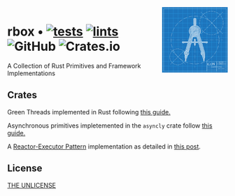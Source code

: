 <img align="right" width="150" height="150" top="100" src="./assets/readme.jpg">

# rbox • [![tests](https://github.com/abigger87/rbox/actions/workflows/tests.yaml/badge.svg)](https://github.com/abigger87/rbox/actions/workflows/tests.yaml) [![lints](https://github.com/abigger87/rbox/actions/workflows/lints.yaml/badge.svg)](https://github.com/abigger87/rbox/actions/workflows/lints.yaml) ![GitHub](https://img.shields.io/github/license/abigger87/rbox)  ![Crates.io](https://img.shields.io/crates/v/rbox)

A Collection of Rust Primitives and Framework Implementations


## Crates

Green Threads implemented in Rust following [this guide.](https://cfsamson.gitbook.io/green-threads-explained-in-200-lines-of-rust/)

Asynchronous primitives impletemented in the `asyncly` crate follow [this guide.](https://cfsamson-1.gitbook.io/async-basics-explained-with-rust/)

A [Reactor-Executor Pattern](https://tianpan.co/blog/2015-01-13-understanding-reactor-pattern-for-highly-scalable-i-o-bound-web-server) implementation as detailed in [this post](https://cfsamsonbooks.gitbook.io/epoll-kqueue-iocp-explained/appendix-1/reactor-executor-pattern).


## License

[THE UNLICENSE](https://github.com/abigger87/rbox/blob/master/LICENSE)
